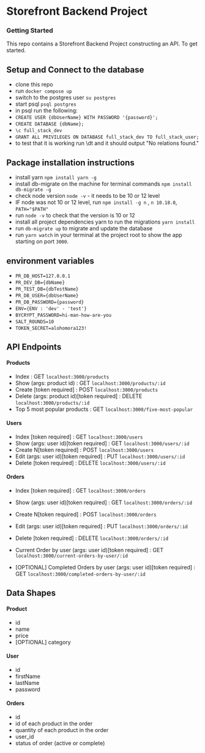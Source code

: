 # Storefront Backend Project

### Getting Started

This repo contains a Storefront Backend Project constructing an API. To get started.

## Setup and Connect to the database
 - clone this repo 
 - run `docker compose up`
 - switch to the postgres user `su postgres`
 - start psql `psql postgres`
 - in psql run the following:
 - `CREATE USER {dbUserName} WITH PASSWORD '{password}';`
 - `CREATE DATABASE {dbName};`
 - `\c full_stack_dev`
 - `GRANT ALL PRIVILEGES ON DATABASE full_stack_dev TO full_stack_user;`
 - to test that it is working run \dt and it should output "No relations found."
 
## Package installation instructions
 - install yarn `npm install yarn -g`
 - install db-migrate on the machine for terminal commands `npm install db-migrate -g`
 - check node version `node -v` - it needs to be 10 or 12 level
 - IF node was not 10 or 12 level, run `npm install -g n` , `n 10.18.0`, `PATH="$PATH"`
 - run `node -v` to check that the version is 10 or 12
 - install all project dependencies yarn to run the migrations `yarn install`
 - run `db-migrate up` to migrate and update the database
 - run `yarn watch` in your terminal at the project root to show the app starting on port `3000`.

 ## environment variables 

 - `PR_DB_HOST=127.0.0.1`
 - `PR_DEV_DB={dbName}`
 - `PR_TEST_DB={dbTestName}`
 - `PR_DB_USER={dbUserName}`
 - `PR_DB_PASSWORD={password}`
 - `ENV={ENV : 'dev' - 'test'}`
 - `BYCRYPT_PASSWORD=hi-man-how-are-you`
 - `SALT_ROUNDS=10`
 - `TOKEN_SECRET=alohomora123!`


## API Endpoints
#### Products
- Index : GET `localhost:3000/products`
- Show  (args: product id) : GET `localhost:3000/products/:id`
- Create [token required] : POST `localhost:3000/products`
- Delete (args: product id)[token required] : DELETE `localhost:3000/products/:id`
- Top 5 most popular products : GET `localhost:3000/five-most-popular`

#### Users
- Index [token required] : GET `localhost:3000/users`
- Show (args: user id)[token required] : GET `localhost:3000/users/:id`
- Create N[token required] : POST `localhost:3000/users`
- Edit (args: user id)[token required] : PUT `localhost:3000/users/:id`
- Delete [token required] : DELETE `localhost:3000/users/:id`

#### Orders

- Index [token required] : GET `localhost:3000/orders`
- Show (args: user id)[token required] : GET `localhost:3000/orders/:id`
- Create N[token required] : POST `localhost:3000/orders`
- Edit (args: user id)[token required] : PUT `localhost:3000/orders/:id`
- Delete [token required] : DELETE `localhost:3000/orders/:id`

- Current Order by user (args: user id)[token required] : GET `localhost:3000/current-orders-by-user/:id`
- [OPTIONAL] Completed Orders by user (args: user id)[token required] : GET `localhost:3000/completed-orders-by-user/:id`
## Data Shapes
#### Product
-  id
- name
- price
- [OPTIONAL] category

#### User
- id
- firstName
- lastName
- password

#### Orders
- id
- id of each product in the order
- quantity of each product in the order
- user_id
- status of order (active or complete)
